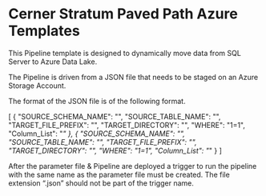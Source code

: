 # Cerner Stratum Paved Path Azure Templates

This Pipeline template is designed to dynamically move data from SQL Server to Azure Data Lake.

The Pipeline is driven from a JSON file that needs to be staged on an Azure Storage Account. 

The format of the JSON file is of the following format. 

[
    {
        "SOURCE_SCHEMA_NAME": "<SourceSchema>",
        "SOURCE_TABLE_NAME": "<SourceTable>",
        "TARGET_FILE_PREFIX": "<TargetFile>",
        "TARGET_DIRECTORY": "<TargetDirectory>",
        "WHERE": "1=1",
        "Column_List": "*"
    },
    {
        "SOURCE_SCHEMA_NAME": "<SourceSchema>",
        "SOURCE_TABLE_NAME": "<SourceTable>",
        "TARGET_FILE_PREFIX": "<TargetFile>",
        "TARGET_DIRECTORY": "<TargetDirectory>",
        "WHERE": "1=1",
        "Column_List": "*"
    }
]

After the parameter file & Pipeline are deployed a trigger to run the pipeline with the same name as the parameter file must be created. The file extension “.json” should not be part of the trigger name. 